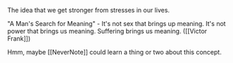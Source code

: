 The idea that we get stronger from stresses in our lives.

"A Man's Search for Meaning" - It's not sex that brings up meaning. It's not power that brings us meaning. Suffering brings us meaning. ([[Victor Frank]])

Hmm, maybe [[NeverNote]] could learn a thing or two about this concept.


